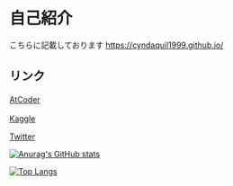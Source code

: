 # 自己紹介
こちらに記載しております
https://cyndaquil1999.github.io/

## リンク
[AtCoder](https://atcoder.jp/users/Cyndaquil)　

[Kaggle](https://www.kaggle.com/cyndaquil)　

[Twitter](https://twitter.com/cyndaquil1729)


[![Anurag's GitHub stats](https://github-readme-stats.vercel.app/api?username=Cyndaquil1999)](https://github.com/anuraghazra/github-readme-stats)

[![Top Langs](https://github-readme-stats.vercel.app/api/top-langs/?username=Cyndaquil1999)](https://github.com/anuraghazra/github-readme-stats)
